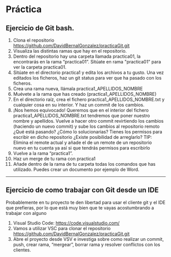 # Práctica
## Ejercicio de Git bash.
1. Clona el repositorio https://github.com/DavidBernalGonzalez/practicaGit.git
2. Visualiza las distintas ramas que hay en el repositorio.
3. Dentro del repositorio hay una carpeta llamada practica01, la encontrarás en la rama “practica01”. Sitúate en rama "practica01" para ver la carpeta practica01.
4. Sitúate en el directorio practica1 y edita los archivos a tu gusto. Una vez editados los ficheros, haz un git status para ver que ha pasado con los ficheros.
5. Crea una rama nueva, llámala practica1_APELLIDOS_NOMBRE
6. Muévete a la rama que has creado (practica1_APELLIDOS_NOMBRE)
7. En el directorio raíz, crea el fichero practica1_APELLIDOS_NOMBRE.txt y cualquier cosa en su interior. Y haz un commit de los cambios.
8. ¡Nos hemos equivocado! Queremos que en el interior del fichero practica1_APELLIDOS_NOMBRE.txt tendremos que poner nuestro nombre y apellidos. Vuelve a hacer otro commit revirtiendo los cambios (haciendo un nuevo commit) y sube los cambios al repositorio remoto ¿Qué está pasando? ¿Cómo lo solucionarias? Tienes los permisos para escribir en dicho repositorio ¿Existe posibilidad de arreglarlo? 
    TIP: Elimina el remote actual y añade el de un remote de un repositorio nuevo en tu cuenta ya así si que tendrás permisos para escribirlo
10. Vuelve a la rama “practica1”.
11. Haz un merge de tu rama con practica1
12. Añade dentro de la rama de tu carpeta todas los comandos que has utilizado. Puedes crear un documento por ejemplo de Word.
---
## Ejercicio de como trabajar con Git desde un IDE
Probablemente en tu proyecto te den libertad para usar el cliente git y el IDE que prefieras, por lo que está muy bien que te vayas acostumbrando a trabajar con alguno

1. Visual Studio Code: https://code.visualstudio.com/
2. Vamos a utilizar VSC para clonar el repositorio https://github.com/DavidBernalGonzalez/practicaGit.git
3. Abre el proyecto desde VSV e investiga sobre como realizar un commit, push, crear rama, “mergear”, borrar rama y resolver conflictos con los clientes.
